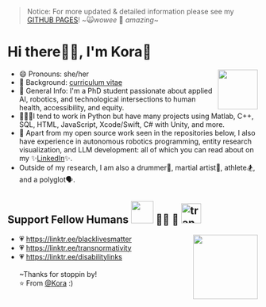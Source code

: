 <!--  owo hello, feel free to snoop ig  -->
> Notice: For more updated & detailed information please see my <a href="https://korashughes.github.io/">GITHUB PAGES</a>! \~🙀<i>wowee</i> 🤩 <em>amazing</em>\~
<!-- <img src="https://github.com/KoraSHughes/KoraSHughes/blob/main/heyitsmepng.png" width=110 alt="pic of me :)" align=right> -->
# Hi there👋🏽, I'm Kora🌸
  - 😄 Pronouns: she/her <img src="https://media.giphy.com/media/WUlplcMpOCEmTGBtBW/giphy.gif" width="80" align=right>
  - 📝 Background: <a href="https://docs.google.com/document/d/1HrtfWwI153WX1UtNxkRJzRZ9ZC9D8AehBAdq7alomfQ/edit">curriculum vitae</a>
  - 💬 General Info: I'm a PhD student passionate about applied AI, robotics, and technological intersections to human health, accessibility, and equity.
  - 👩🏽‍💻I tend to work in Python but have many projects using Matlab, C++, SQL, HTML, JavaScript, Xcode/Swift, C# with Unity, and more.
  - 📝 Apart from my open source work seen in the repositories below, I also have experience in autonomous robotics programming, entity research visualization, and LLM development: all of which you can read about on my ✨<a href="https://www.linkedin.com/in/korashughes/">LinkedIn</a>✨.
  - Outside of my research, I am also a drummer🍗, martial artist🥋, athlete🏂, and a polyglot🗣️.
<!--
## Extra Info: 💁🏽 <img src="https://media.giphy.com/media/VgCDAzcKvsR6OM0uWg/giphy.gif" width="50">   <img src="https://media.giphy.com/media/vUUAX04g3fto4/giphy.gif" width=165 align=right>
  <table><tr><td valign="top" width="45.71%">
    <br> - 📫 How to reach me: <a href = "http://linkedin.com/in/korashughes/">LinkedIn<a/> or <a href="http://malito:korashughes@gmail.com">email</a></br>
    - ⚡ Fun fact: I speak English, Español, & 日本語 <img src="https://media.giphy.com/media/CL4ugoXsNnEjK/giphy.gif" width=170 alt="cute catbug">
  </td><td valign="top" width="54.29%">
    <img src="https://github-readme-stats.vercel.app/api?username=KoraSHughes&show_icons=true" alt="KoraSHughes" align=right />
  </td></tr></table>
-->
## Support Fellow Humans <img src="https://media.giphy.com/media/LnQjpWaON8nhr21vNW/giphy.gif" width="45"> 🏳️‍🌈 🤎 <img src="https://bloximages.newyork1.vip.townnews.com/breezejmu.org/content/tncms/assets/v3/editorial/a/89/a897b63c-eae7-11e9-a730-3fd6fe949eb0/5d9e64fdccbf2.image.png?resize=1200%2C1200" width=40 alt="trans rights"/>
  - 💗 https://linktr.ee/blacklivesmatter  <img src="https://media.giphy.com/media/WRZWkySp8IW2AoDC86/giphy.gif" width=130 align=right>
  - 💗 https://linktr.ee/transnormativity
  - 💗 https://linktr.ee/disabilitylinks
<br><br/>
~Thanks for stoppin by!</br>
⭐️ From [@Kora](https://github.com/KoraSHughes) :)
